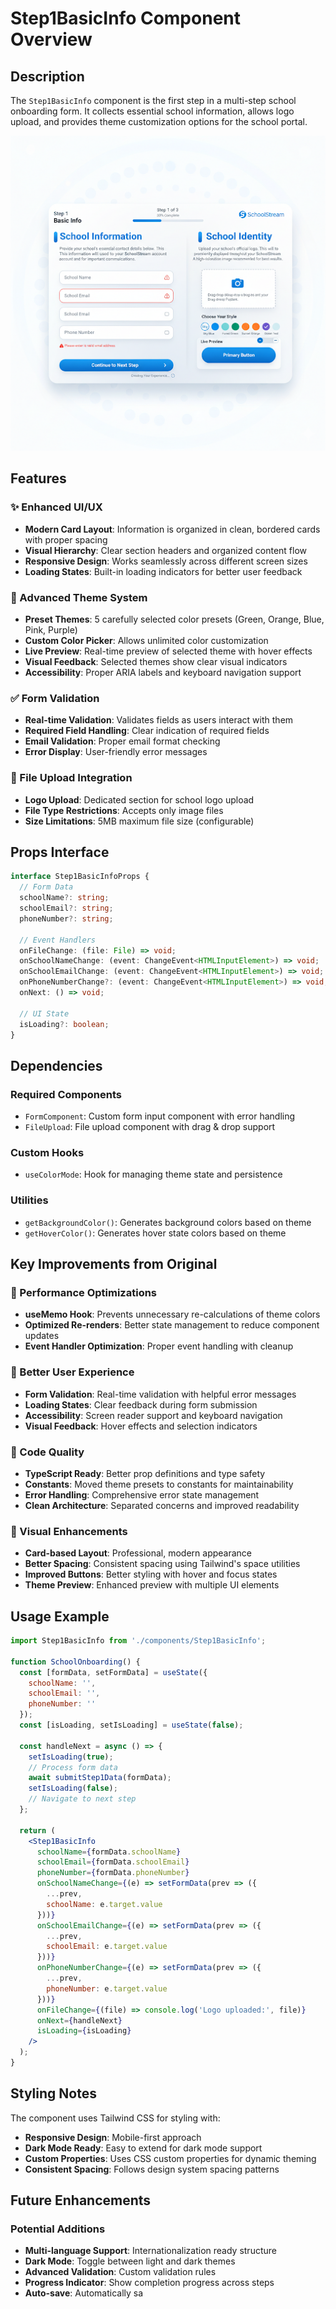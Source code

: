 # Step1BasicInfo Component Overview



## Description
The `Step1BasicInfo` component is the first step in a multi-step school onboarding form. It collects essential school information, allows logo upload, and provides theme customization options for the school portal.

![Createschoolform_wireframe](../../../../documentation/createschoolimage.png)

## Features

### ✨ Enhanced UI/UX
- **Modern Card Layout**: Information is organized in clean, bordered cards with proper spacing
- **Visual Hierarchy**: Clear section headers and organized content flow
- **Responsive Design**: Works seamlessly across different screen sizes
- **Loading States**: Built-in loading indicators for better user feedback

### 🎨 Advanced Theme System
- **Preset Themes**: 5 carefully selected color presets (Green, Orange, Blue, Pink, Purple)
- **Custom Color Picker**: Allows unlimited color customization
- **Live Preview**: Real-time preview of selected theme with hover effects
- **Visual Feedback**: Selected themes show clear visual indicators
- **Accessibility**: Proper ARIA labels and keyboard navigation support

### ✅ Form Validation
- **Real-time Validation**: Validates fields as users interact with them
- **Required Field Handling**: Clear indication of required fields
- **Email Validation**: Proper email format checking
- **Error Display**: User-friendly error messages

### 📁 File Upload Integration
- **Logo Upload**: Dedicated section for school logo upload
- **File Type Restrictions**: Accepts only image files
- **Size Limitations**: 5MB maximum file size (configurable)

## Props Interface

```typescript
interface Step1BasicInfoProps {
  // Form Data
  schoolName?: string;
  schoolEmail?: string;
  phoneNumber?: string;
  
  // Event Handlers
  onFileChange: (file: File) => void;
  onSchoolNameChange: (event: ChangeEvent<HTMLInputElement>) => void;
  onSchoolEmailChange: (event: ChangeEvent<HTMLInputElement>) => void;
  onPhoneNumberChange?: (event: ChangeEvent<HTMLInputElement>) => void;
  onNext: () => void;
  
  // UI State
  isLoading?: boolean;
}
```

## Dependencies

### Required Components
- `FormComponent`: Custom form input component with error handling
- `FileUpload`: File upload component with drag & drop support

### Custom Hooks
- `useColorMode`: Hook for managing theme state and persistence

### Utilities
- `getBackgroundColor()`: Generates background colors based on theme
- `getHoverColor()`: Generates hover state colors based on theme

## Key Improvements from Original

### 🚀 Performance Optimizations
- **useMemo Hook**: Prevents unnecessary re-calculations of theme colors
- **Optimized Re-renders**: Better state management to reduce component updates
- **Event Handler Optimization**: Proper event handling with cleanup

### 🎯 Better User Experience
- **Form Validation**: Real-time validation with helpful error messages
- **Loading States**: Clear feedback during form submission
- **Accessibility**: Screen reader support and keyboard navigation
- **Visual Feedback**: Hover effects and selection indicators

### 🔧 Code Quality
- **TypeScript Ready**: Better prop definitions and type safety
- **Constants**: Moved theme presets to constants for maintainability
- **Error Handling**: Comprehensive error state management
- **Clean Architecture**: Separated concerns and improved readability

### 🎨 Visual Enhancements
- **Card-based Layout**: Professional, modern appearance
- **Better Spacing**: Consistent spacing using Tailwind's space utilities
- **Improved Buttons**: Better styling with hover and focus states
- **Theme Preview**: Enhanced preview with multiple UI elements

## Usage Example

```jsx
import Step1BasicInfo from './components/Step1BasicInfo';

function SchoolOnboarding() {
  const [formData, setFormData] = useState({
    schoolName: '',
    schoolEmail: '',
    phoneNumber: ''
  });
  const [isLoading, setIsLoading] = useState(false);

  const handleNext = async () => {
    setIsLoading(true);
    // Process form data
    await submitStep1Data(formData);
    setIsLoading(false);
    // Navigate to next step
  };

  return (
    <Step1BasicInfo
      schoolName={formData.schoolName}
      schoolEmail={formData.schoolEmail}
      phoneNumber={formData.phoneNumber}
      onSchoolNameChange={(e) => setFormData(prev => ({
        ...prev,
        schoolName: e.target.value
      }))}
      onSchoolEmailChange={(e) => setFormData(prev => ({
        ...prev,
        schoolEmail: e.target.value
      }))}
      onPhoneNumberChange={(e) => setFormData(prev => ({
        ...prev,
        phoneNumber: e.target.value
      }))}
      onFileChange={(file) => console.log('Logo uploaded:', file)}
      onNext={handleNext}
      isLoading={isLoading}
    />
  );
}
```

## Styling Notes

The component uses Tailwind CSS for styling with:
- **Responsive Design**: Mobile-first approach
- **Dark Mode Ready**: Easy to extend for dark mode support
- **Custom Properties**: Uses CSS custom properties for dynamic theming
- **Consistent Spacing**: Follows design system spacing patterns

## Future Enhancements

### Potential Additions
- **Multi-language Support**: Internationalization ready structure
- **Dark Mode**: Toggle between light and dark themes
- **Advanced Validation**: Custom validation rules
- **Progress Indicator**: Show completion progress across steps
- **Auto-save**: Automatically sa